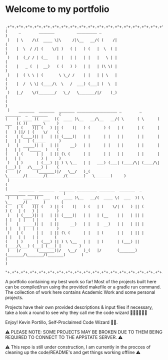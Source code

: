# Welcome to my portfolio
````
 .+"+.+"+.+"+.+"+.+"+.+"+.+"+.+"+.+"+.+"+.+"+.+"+.+"+.+"+.+"+.+"+.+"+.+"+.+"+.+"+.+"+.+"+.+"+. 
(     _        _______          _________ _                                                   )
 )   | \    /\(  ____ \|\     /|\__   __/( (    /|                                           ( 
(    |  \  / /| (    \/| )   ( |   ) (   |  \  ( |                                            )
 )   |  (_/ / | (__    | |   | |   | |   |   \ | |                                           ( 
(    |   _ (  |  __)   ( (   ) )   | |   | (\ \) |                                            )
 )   |  ( \ \ | (       \ \_/ /    | |   | | \   |                                           ( 
(    |  /  \ \| (____/\  \   /  ___) (___| )  \  |                                            )
 )   |_/    \/(_______/   \_/   \_______/|/    )_)                                           ( 
(                                                                                             )
 )    _______  _______  _______ __________________ _        _        _______  _  _______     ( 
(    (  ____ )(  ___  )(  ____ )\__   __/\__   __/( \      ( \      (  ___  )( )(  ____ \     )
 )   | (    )|| (   ) || (    )|   ) (      ) (   | (      | (      | (   ) ||/ | (    \/    ( 
(    | (____)|| |   | || (____)|   | |      | |   | |      | |      | |   | |   | (_____      )
 )   |  _____)| |   | ||     __)   | |      | |   | |      | |      | |   | |   (_____  )    ( 
(    | (      | |   | || (\ (      | |      | |   | |      | |      | |   | |         ) |     )
 )   | )      | (___) || ) \ \__   | |   ___) (___| (____/\| (____/\| (___) |   /\____) |    ( 
(    |/       (_______)|/   \__/   )_(   \_______/(_______/(_______/(_______)   \_______)     )
 )                                                                                           ( 
(     _______  _______  _______ _________ _______  _______  _       _________ _______         )
 )   (  ____ )(  ___  )(  ____ )\__   __/(  ____ \(  ___  )( \      \__   __/(  ___  )       ( 
(    | (    )|| (   ) || (    )|   ) (   | (    \/| (   ) || (         ) (   | (   ) |        )
 )   | (____)|| |   | || (____)|   | |   | (__    | |   | || |         | |   | |   | |       ( 
(    |  _____)| |   | ||     __)   | |   |  __)   | |   | || |         | |   | |   | |        )
 )   | (      | |   | || (\ (      | |   | (      | |   | || |         | |   | |   | |       ( 
(    | )      | (___) || ) \ \__   | |   | )      | (___) || (____/\___) (___| (___) |        )
 )   |/       (_______)|/   \__/   )_(   |/       (_______)(_______/\_______/(_______)       ( 
(                                                                                             )
 "+.+"+.+"+.+"+.+"+.+"+.+"+.+"+.+"+.+"+.+"+.+"+.+"+.+"+.+"+.+"+.+"+.+"+.+"+.+"+.+"+.+"+.+"+.+" 
````
A portfolio containing my best work so far!
Most of the projects built here can be compiled/run using the provided makefile or a gradle run command. The collection of work here contains Academic Work and some personal projects.

Projects have their own provided descriptions & input files if necessary, take a look a round to see why they call me the code wizard 🧙‍♂️🧙‍♂️🧙‍♂️

Enjoy!
Kevin Portillo, Self-Proclaimed Code Wizard 🧙‍♂️.

⚠️ PLEASE NOTE: SOME PROJECTS MAY BE BROKEN DUE TO THEM BEING REQUIRED TO CONNECT TO THE APPSTATE SERVER. ⚠️

⚠️ This repo is still under construction, I am currently in the procces of cleaning up the code/README's and get things working offline ⚠️
